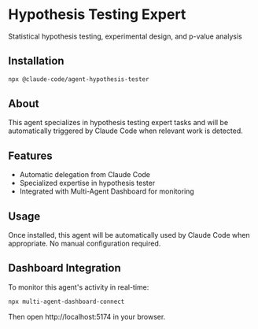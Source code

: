# Hypothesis Testing Expert

Statistical hypothesis testing, experimental design, and p-value analysis

## Installation

```bash
npx @claude-code/agent-hypothesis-tester
```

## About

This agent specializes in hypothesis testing expert tasks and will be automatically triggered by Claude Code when relevant work is detected.

## Features

- Automatic delegation from Claude Code
- Specialized expertise in hypothesis tester
- Integrated with Multi-Agent Dashboard for monitoring

## Usage

Once installed, this agent will be automatically used by Claude Code when appropriate. No manual configuration required.

## Dashboard Integration

To monitor this agent's activity in real-time:

```bash
npx multi-agent-dashboard-connect
```

Then open http://localhost:5174 in your browser.
